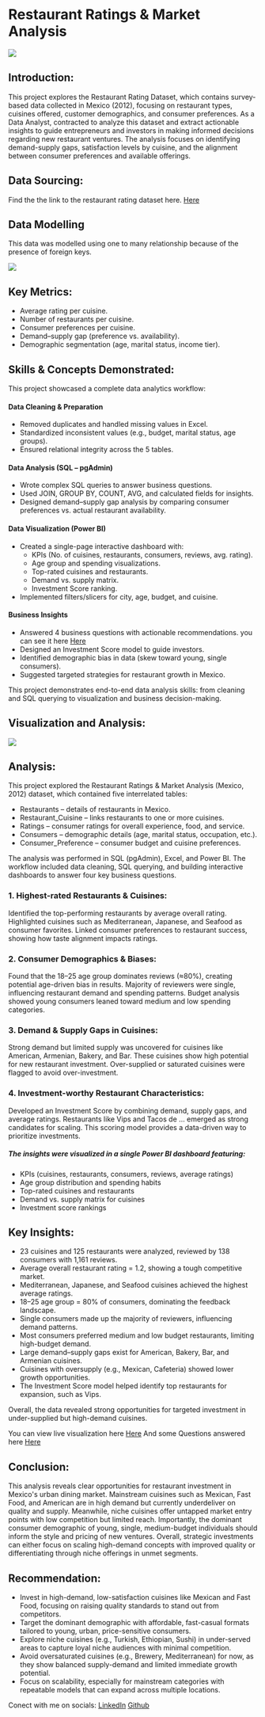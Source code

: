 # Restaurant Ratings & Market Analysis
![](https://github.com/enogift1999-ui/Resturant-rating-analysis/blob/main/restaurant-rating-infographics-vector.jpg)

## Introduction:
This project explores the Restaurant Rating Dataset, which contains survey-based data collected in Mexico (2012), focusing on restaurant types, cuisines offered, customer demographics, and consumer preferences. As a Data Analyst, contracted to analyze this dataset and extract actionable insights to guide entrepreneurs and investors in making informed decisions regarding new restaurant ventures. The analysis focuses on identifying demand-supply gaps, satisfaction levels by cuisine, and the alignment between consumer preferences and available offerings.

## Data Sourcing:
Find the the link to the restaurant rating dataset here. [Here](https://drive.google.com/file/d/1c1HKM8UTqwWOgexRLOtEJuxjBiA2N6xf/view?usp=drive_link)

## Data Modelling
This data was modelled using one to many relationship because of the presence of foreign keys. 

![](https://github.com/enogift1999-ui/Resturant-rating-analysis/blob/main/data%20model.png)

## Key Metrics: 
- Average rating per cuisine.
- Number of restaurants per cuisine.
- Consumer preferences per cuisine.
- Demand–supply gap (preference vs. availability).
- Demographic segmentation (age, marital status, income tier).

## Skills & Concepts Demonstrated:
This project showcased a complete data analytics workflow:

#### Data Cleaning & Preparation
- Removed duplicates and handled missing values in Excel.
- Standardized inconsistent values (e.g., budget, marital status, age groups).
- Ensured relational integrity across the 5 tables.

#### Data Analysis (SQL – pgAdmin)
- Wrote complex SQL queries to answer business questions.
- Used JOIN, GROUP BY, COUNT, AVG, and calculated fields for insights.
- Designed demand–supply gap analysis by comparing consumer preferences vs. actual restaurant availability.

#### Data Visualization (Power BI)
- Created a single-page interactive dashboard with:
    - KPIs (No. of cuisines, restaurants, consumers, reviews, avg. rating).
    - Age group and spending visualizations.
    - Top-rated cuisines and restaurants.
    - Demand vs. supply matrix.
    - Investment Score ranking.
- Implemented filters/slicers for city, age, budget, and cuisine.

#### Business Insights 
- Answered 4 business questions with actionable recommendations. you can see it here [Here](https://github.com/enogift1999-ui/Resturant-rating-analysis/blob/main/capstone%20Project%203.docx)
- Designed an Investment Score model to guide investors.
- Identified demographic bias in data (skew toward young, single consumers).
- Suggested targeted strategies for restaurant growth in Mexico.

This project demonstrates end-to-end data analysis skills: from cleaning and SQL querying to visualization and business decision-making.

## Visualization and Analysis:
![](https://github.com/enogift1999-ui/Resturant-rating-analysis/blob/main/Screenshot%20(109).png)


## Analysis:
This project explored the Restaurant Ratings & Market Analysis (Mexico, 2012) dataset, which contained five interrelated tables:
- Restaurants – details of restaurants in Mexico.
- Restaurant_Cuisine – links restaurants to one or more cuisines.
- Ratings – consumer ratings for overall experience, food, and service.
- Consumers – demographic details (age, marital status, occupation, etc.).
- Consumer_Preference – consumer budget and cuisine preferences.

The analysis was performed in SQL (pgAdmin), Excel, and Power BI. The workflow included data cleaning, SQL querying, and building interactive dashboards to answer four key business questions.

### 1. Highest-rated Restaurants & Cuisines: 
Identified the top-performing restaurants by average overall rating.
Highlighted cuisines such as Mediterranean, Japanese, and Seafood as consumer favorites.
Linked consumer preferences to restaurant success, showing how taste alignment impacts ratings.

### 2. Consumer Demographics & Biases:
Found that the 18–25 age group dominates reviews (≈80%), creating potential age-driven bias in results.
Majority of reviewers were single, influencing restaurant demand and spending patterns.
Budget analysis showed young consumers leaned toward medium and low spending categories.

### 3. Demand & Supply Gaps in Cuisines:
Strong demand but limited supply was uncovered for cuisines like American, Armenian, Bakery, and Bar.
These cuisines show high potential for new restaurant investment.
Over-supplied or saturated cuisines were flagged to avoid over-investment.

### 4. Investment-worthy Restaurant Characteristics:
Developed an Investment Score by combining demand, supply gaps, and average ratings.
Restaurants like Vips and Tacos de … emerged as strong candidates for scaling.
This scoring model provides a data-driven way to prioritize investments.

##### The insights were visualized in a single Power BI dashboard featuring:
- KPIs (cuisines, restaurants, consumers, reviews, average ratings)
- Age group distribution and spending habits
- Top-rated cuisines and restaurants
- Demand vs. supply matrix for cuisines
- Investment score rankings

## Key Insights:
- 23 cuisines and 125 restaurants were analyzed, reviewed by 138 consumers with 1,161 reviews.
- Average overall restaurant rating = 1.2, showing a tough competitive market.
- Mediterranean, Japanese, and Seafood cuisines achieved the highest average ratings.
- 18–25 age group = 80% of consumers, dominating the feedback landscape.
- Single consumers made up the majority of reviewers, influencing demand patterns.
- Most consumers preferred medium and low budget restaurants, limiting high-budget demand.
- Large demand–supply gaps exist for American, Bakery, Bar, and Armenian cuisines.
- Cuisines with oversupply (e.g., Mexican, Cafeteria) showed lower growth opportunities.
- The Investment Score model helped identify top restaurants for expansion, such as Vips.

Overall, the data revealed strong opportunities for targeted investment in under-supplied but high-demand cuisines.

You can view live visualization here [Here](https://github.com/enogift1999-ui/Resturant-rating-analysis/blob/main/resturant%20rating.pbix) And some Questions answered here [Here](https://github.com/enogift1999-ui/Resturant-rating-analysis/blob/main/capstone%20Project%203.docx)

## Conclusion:
This analysis reveals clear opportunities for restaurant investment in Mexico's urban dining market. Mainstream cuisines such as Mexican, Fast Food, and American are in high demand but currently underdeliver on quality and supply. Meanwhile, niche cuisines offer untapped market entry points with low competition but limited reach. Importantly, the dominant consumer demographic of young, single, medium-budget individuals should inform the style and pricing of new ventures. Overall, strategic investments can either focus on scaling high-demand concepts with improved quality or differentiating through niche offerings in unmet segments.

## Recommendation:
- Invest in high-demand, low-satisfaction cuisines like Mexican and Fast Food, focusing on raising quality standards to stand out from competitors.
- Target the dominant demographic with affordable, fast-casual formats tailored to young, urban, price-sensitive consumers.
- Explore niche cuisines (e.g., Turkish, Ethiopian, Sushi) in under-served areas to capture loyal niche audiences with minimal competition.
- Avoid oversaturated cuisines (e.g., Brewery, Mediterranean) for now, as they show balanced supply-demand and limited immediate growth potential.
- Focus on scalability, especially for mainstream categories with repeatable models that can expand across multiple locations.

Conect with me on socials:
[LinkedIn](https://www.linkedin.com/in/nnamani-gift-303a7b1ba/)
[Github](https://github.com/enogift1999-ui)
